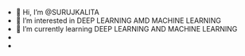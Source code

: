 - 👋 Hi, I’m @SURUJKALITA
- 👀 I’m interested in DEEP LEARNING AMD MACHINE LEARNING
- 🌱 I’m currently learning DEEP LEARNING AND MACHINE LEARNING
-
-
<!---
SURUJKALITA/SURUJKALITA is a ✨ special ✨ repository because its `README.md` (this file) appears on your GitHub profile.
You can click the Preview link to take a look at your changes.
--->
